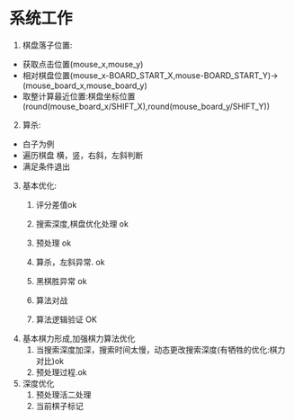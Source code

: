 # 系统工作
1. 棋盘落子位置:
 * 获取点击位置(mouse_x,mouse_y)
 * 相对棋盘位置(mouse_x-BOARD_START_X,mouse-BOARD_START_Y)->(mouse_board_x,mouse_board_y)
 * 取整计算最近位置:棋盘坐标位置(round(mouse_board_x/SHIFT_X),round(mouse_board_y/SHIFT_Y))
2. 算杀:
 * 白子为例
 * 遍历棋盘 横，竖，右斜，左斜判断
 * 满足条件退出
3. 基本优化:
   1. 评分差值ok
   2. 搜索深度,棋盘优化处理 ok
   3. 预处理 ok
   4. 算杀，左斜异常. ok
   5. 黑棋胜异常 ok
   
   6. 算法对战
   7. 算法逻辑验证 OK
4. 基本棋力形成,加强棋力算法优化
   1. 当搜索深度加深，搜索时间太慢，动态更改搜索深度(有牺牲的优化:棋力对比)ok
   2. 预处理过程.ok
5. 深度优化
   1. 预处理活二处理
   2. 当前棋子标记